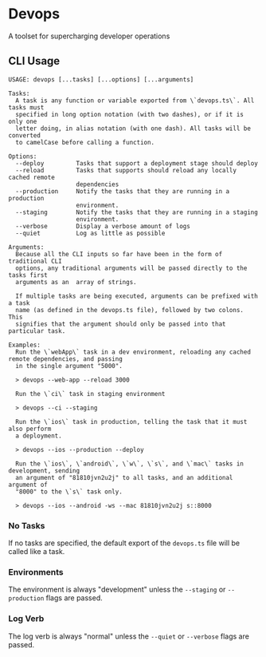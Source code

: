 # Devops

A toolset for supercharging developer operations

## CLI Usage

```
USAGE: devops [...tasks] [...options] [...arguments]

Tasks:
  A task is any function or variable exported from \`devops.ts\`. All tasks must
  specified in long option notation (with two dashes), or if it is only one
  letter doing, in alias notation (with one dash). All tasks will be converted
  to camelCase before calling a function.

Options:
  --deploy         Tasks that support a deployment stage should deploy
  --reload         Tasks that supports should reload any locally cached remote
                   dependencies
  --production     Notify the tasks that they are running in a production
                   environment.
  --staging        Notify the tasks that they are running in a staging
                   environment.
  --verbose        Display a verbose amount of logs
  --quiet          Log as little as possible

Arguments:
  Because all the CLI inputs so far have been in the form of traditional CLI
  options, any traditional arguments will be passed directly to the tasks first
  arguments as an  array of strings.

  If multiple tasks are being executed, arguments can be prefixed with a task
  name (as defined in the devops.ts file), followed by two colons. This
  signifies that the argument should only be passed into that particular task.

Examples:
  Run the \`webApp\` task in a dev environment, reloading any cached remote dependencies, and passing
  in the single argument "5000".
  
  > devops --web-app --reload 3000

  Run the \`ci\` task in staging environment

  > devops --ci --staging

  Run the \`ios\` task in production, telling the task that it must also perform
  a deployment.

  > devops --ios --production --deploy

  Run the \`ios\`, \`android\`, \`w\`, \`s\`, and \`mac\` tasks in development, sending
  an argument of "81810jvn2u2j" to all tasks, and an additional argument of
  "8000" to the \`s\` task only.

  > devops --ios --android -ws --mac 81810jvn2u2j s::8000
```

### No Tasks

If no tasks are specified, the default export of the `devops.ts` file will be called like a task.

### Environments

The environment is always "development" unless the `--staging` or `--production` flags are passed.

### Log Verb

The log verb is always "normal" unless the `--quiet` or `--verbose` flags are passed.

